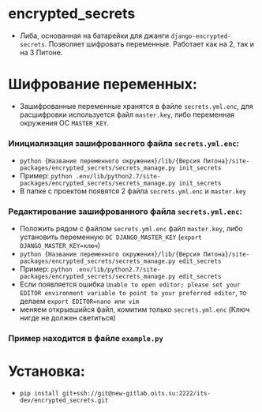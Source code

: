 # encrypted_secrets

* Либа, основанная на батарейки для джанги `django-encrypted-secrets`. Позволяет шифровать переменные. Работает как на 2, так и на 3 Питоне.

# Шифрование переменных: 
* Зашифрованные переменные хранятся в файле `secrets.yml.enc`, для расшифровки используется файл `master.key`, либо переменная окружения ОС `MASTER_KEY`.
### Инициализация зашифрованного файла `secrets.yml.enc`:
* `python {Название переменного окружения}/lib/{Версия Питона}/site-packages/encrypted_secrets/secrets_manage.py init_secrets`
* Пример: `python .env/lib/python2.7/site-packages/encrypted_secrets/secrets_manage.py init_secrets`
* В папке с проектом появятся 2 файла `secrets.yml.enc` и `master.key`
### Редактирование зашифрованного файла `secrets.yml.enc`:
* Положить рядом с файлом `secrets.yml.enc` файл `master.key`, либо установить переменную `ОС DJANGO_MASTER_KEY` (`export DJANGO_MASTER_KEY=ключ`)
* `python {Название переменного окружения}/lib/{Версия Питона}/site-packages/encrypted_secrets/secrets_manage.py edit_secrets`
* Пример: `python .env/lib/python2.7/site-packages/encrypted_secrets/secrets_manage.py edit_secrets`
* Если появляется ошибка `Unable to open editor; please set your EDITOR environment variable to point to your preferred editor`, то делаем `export EDITOR=nano или vim`
* меняем открывшийся файл, комитим только `secrets.yml.enc` (Ключ нигде не должен светиться)

### Пример находится в файле `example.py`

# Установка:
* `pip install git+ssh://git@new-gitlab.oits.su:2222/its-dev/encrypted_secrets.git`